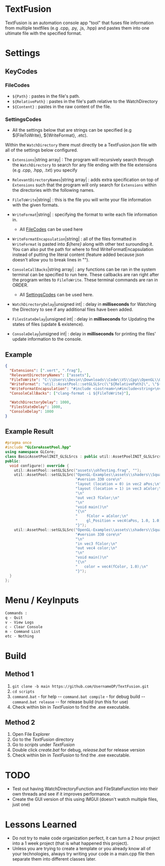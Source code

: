 # TextFusion

TextFusion is an automation console app "tool" that fuses file information from multiple textfiles (e.g .cpp, .py, .js, .hpp) and pastes them into one ultimate file with the specified format.

# Settings

## KeyCodes

### FileCodes

- `${Path}` : pastes in the file's path.
- `${RelativePath}` : pastes in the file's path relative to the WatchDirectory
- `${Content}` : pastes in the raw content of the file.

### SettingsCodes

- All the settings below that are strings can be specified (e.g ${FileToWrite}, ${WriteFormat}, .etc).

Within the `WatchDirectory` there must directly be a TextFusion.json file with all of the settings below configured.

- `Extensions`|string array| : The program will recursively search through the `WatchDirectory` to search for any file ending with the file extensions (e.g .cpp, .hpp, .txt) you specify
- `RelevantDirectoryNames`|string array| : adds extra specification on top of `Extensions` such that the program will only search for `Extensions` within the directories with the following names.
- `FileToWrite`|string| : this is the file you will write your file information with the given formats.
- `WriteFormat`|string| : specifying the format to write each file information in.
  - All [FileCodes](#filecodes) can be used here
- `WriteFormatEncapsulation`|string| : all of the files formatted in `WriteFormat` is pasted into _${here}_ along with other text surounding it. You can also put the path for where to find WriteFormatEncapsulation instead of putting the literal content (feature added because json doesn't allow you to break lines in "").
- `ConsoleCallBacks`|string array| : any functions can be ran in the system terminal can be specified to run here. These callbacks are ran right after the program writes to `FileToWrite`. These terminal commands are ran in ORDER.

  - All [SettingsCodes](#settingscodes) can be used here.

- `WatchDirectoryDelay`|unsigned int| : delay in **milliseconds** for Watching the Directory to see if any additional files have been added.
- `FilesStateDelay`|unsigned int| : delay in **milliseconds** for Updating the states of files (update & existence).
- `ConsoleDelay`|unsigned int| : delay in **milliseconds** for printing the files' update information to the console.

## Example

```json
{
  "Extensions": [".vert", ".frag"],
  "RelevantDirectoryNames": ["assets"],
  "FileToWrite": "C:\\Users\\Devin\\Downloads\\Code\\VS\\Cpp\\OpenGL\\OpenGL-Examples\\src\\Examples\\Basic\\BasicAssetPoolINIT_GLSLSrcs.hpp",
  "WriteFormat": "util::AssetPool::setGLSLSrc(\"${RelativePath}\", \"${Content}\");\n",
  "WriteFormatEncapsulation": "#include <iostream>\n#include<string>\nvoid someFunction(std::string str1, std::string str2){ std::cout << str1; };\n int main(){ ${here} \n return 0;}",
  "ConsoleCallBacks": ["clang-format -i ${FileToWrite}"],

  "WatchDirectoryDelay": 1000,
  "FilesStateDelay": 1000,
  "ConsoleDelay": 1000
}
```

## Example Result

```cpp
#pragma once
#include "GLCoreAssetPool.hpp"
using namespace GLCore;
class BasicAssetPoolINIT_GLSLSrcs : public util::AssetPoolINIT_GLSLSrcs {
public:
  void configure() override {
    util::AssetPool::setGLSLSrc("assets\\ohTesting.frag", "");
    util::AssetPool::setGLSLSrc("OpenGL-Examples\\assets\\shaders\\Square.vert",
                                "#version 330 core\n"
                                "layout (location = 0) in vec2 aPos;\n"
                                "layout (location = 1) in vec3 aColor;\n"
                                "\n"
                                "out vec3 fColor;\n"
                                "\n"
                                "void main()\n"
                                "{\n"
                                "    fColor = aColor;\n"
                                "    gl_Position = vec4(aPos, 1.0, 1.0);\n"
                                "}");
    util::AssetPool::setGLSLSrc("OpenGL-Examples\\assets\\shaders\\Square.frag",
                                "#version 330 core\n"
                                "\n"
                                "in vec3 fColor;\n"
                                "out vec4 color;\n"
                                "\n"
                                "void main()\n"
                                "{\n"
                                "	color = vec4(fColor, 1.0);\n"
                                "}");
  }
};
```

# Menu / KeyInputs

```txt
Commands :
q - Quit
v - View Logs
c - Clear Console
m - Command List
etc - Nothing
```

# Build

## Method 1

1. `git clone -b main https://github.com/UsernameDP/TextFusion.git`
2. `cd scripts`
3. `command.bat` - for help
   -- `command.bat compile` - for debug build
   -- `command.bat release` -- for release build (run this for use)
4. Check within bin in _TextFusion_ to find the .exe executable.

## Method 2

1. Open File Explorer
2. Go to the _TextFusion_ directory
3. Go to _scripts_ under _TextFusion_
4. Double click _create.bat_ for debug, _release.bat_ for release version
5. Check within bin in _TextFusion_ to find the .exe executable.

# TODO

- Test out having WatchDirectoryFunction and FileStateFunction into their own threads and see if it improves performance.
- Create the GUI version of this using IMGUI (doesn't watch multiple files, just one)

# Lessons Learned

- Do not try to make code organization perfect, it can turn a 2 hour project into a 1 week project (that is what happened this project).
- Unless you are trying to create a template or you already know all of your technologies, always try writing your code in a main.cpp file then separate them into different classes later.
